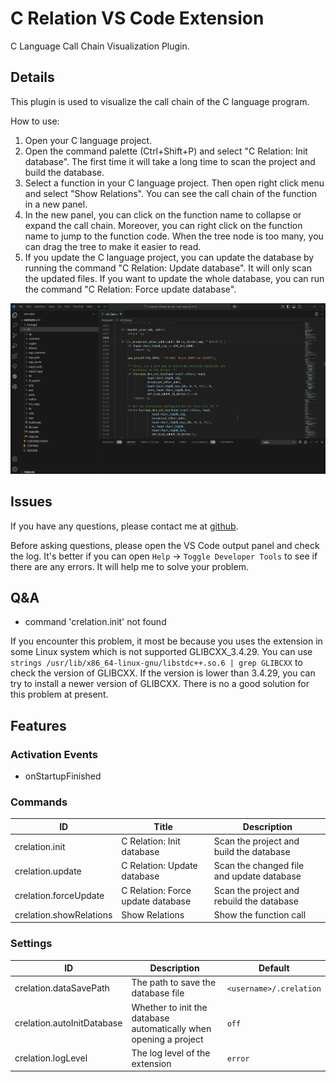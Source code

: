 # C Relation VS Code Extension

C Language Call Chain Visualization Plugin.

## Details

This plugin is used to visualize the call chain of the C language program.

How to use:

1. Open your C language project.
2. Open the command palette (Ctrl+Shift+P) and select "C Relation: Init database". The first time it will take a long time to scan the project and build the database.
3. Select a function in your C language project. Then open right click menu and select "Show Relations". You can see the call chain of the function in a new panel.
4. In the new panel, you can click on the function name to collapse or expand the call chain. Moreover, you can right click on the function name to jump to the function code. When the tree node is too many, you can drag the tree to make it easier to read.
5. If you update the C language project, you can update the database by running the command "C Relation: Update database". It will only scan the updated files. If you want to update the whole database, you can run the command "C Relation: Force update database".

![How to use](images/how_to_use.gif)

## Issues
If you have any questions, please contact me at [github](https://github.com/SingleMoonlight/crelation).

Before asking questions, please open the VS Code output panel and check the log. It's better if you can open `Help` -> `Toggle Developer Tools` to see if there are any errors. It will help me to solve your problem.

## Q&A
+ command 'crelation.init' not found

If you encounter this problem, it most be because you uses the extension in some Linux system which is not supported GLIBCXX_3.4.29. You can use `strings /usr/lib/x86_64-linux-gnu/libstdc++.so.6 | grep GLIBCXX` to check the version of GLIBCXX. If the version is lower than 3.4.29, you can try to install a newer version of GLIBCXX. There is no a good solution for this problem at present.

## Features

### Activation Events
+ onStartupFinished

### Commands

| ID                      | Title                            | Description                               |
| ----------------------- | -------------------------------- | ----------------------------------------- |
| crelation.init          | C Relation: Init database         | Scan the project and build the database   |
| crelation.update        | C Relation: Update database       | Scan the changed file and update database |
| crelation.forceUpdate   | C Relation: Force update database | Scan the project and rebuild the database |
| crelation.showRelations | Show Relations                   | Show the function call                    |

### Settings

| ID                     | Description                        | Default                 |
| ---------------------- | ---------------------------------- | ----------------------- |
| crelation.dataSavePath | The path to save the database file | `<username>/.crelation` |
| crelation.autoInitDatabase     | Whether to init the database automatically when opening a project     | `off`                   |
| crelation.logLevel     | The log level of the extension     | `error`                   |
